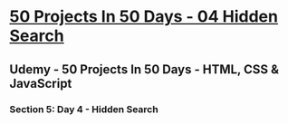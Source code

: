 # [50 Projects In 50 Days - 04 Hidden Search](https://arpadgbondor.github.io/50_Projects_In_50_Days-04_Hidden_Search/)

## Udemy - 50 Projects In 50 Days - HTML, CSS & JavaScript
### Section 5: Day 4 - Hidden Search
